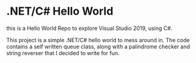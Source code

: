 # .NET/C# Hello World
this is a Hello World Repo to explore Visual Studio 2019, using C#.

This project is a simple .NET/C# hello world to mess around in.
The code contains a self written queue class, along with a palindrome checker and string reverser that
I decided to write for fun. 


